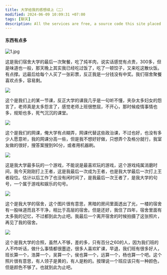 ```yaml
---
title: 大学给我的感想续上（二）
modified: 2024-06-09 10:09:31 +07:00
tags: [聊天]
description: All the services are free, a source code this site placed on github repository and intergration with netlify service, another service that you can use is github page for hosting your own static site.
---
```


#### 东西有点多

![1.jpg](2.jpg)

这是我们宿舍大学的最后一次聚餐，吃了炖羊肉，说实话感觉有点贵，300多，但是味道也一般，那天晚上其实我已经吃过饭了，吃了一顿饺子，又来吃这散伙饭。有点撑。远最后给每个人买了一张彩票，反正我是一分钱没有中奖。我们宿舍聚餐喜欢点多，容易剩。

![](3.jpg)

这个是我们上的某一节课，反正大学的课我几乎是一句听不懂，夹杂太多妇女的怨言了，老师真是太多怨言了，感觉老师上班很憋屈，不开心，那时候疫情事情也多，规矩也多，死气沉沉的课堂。

![](4.jpg)

这个是我们的网课，俺大学有点糊弄，网课代替这些政治课，不过也好，也没有多少人愿意听，我的网课分高一些，但是我不想好好做，只想弄个及格分就行，我室友做的很好，搜答案搜到90分，或者用机器刷。

![](1.png)

这是我大学最多玩的一个游戏，不能说是最喜欢玩的游戏，这个游戏纯属消磨时间，我今天刚刚打上王者，这是我最后一次成为王者，也是我大学最后一次打上王者段位。估计以后工作了也没有闲时间了，是我最后一次王者了，是我大学的句号，一个属于游戏和娱乐的句号。

![](6.jpg)

这个是我大学的宿舍，这个图片很有意思，黑暗的房间里面透出了光，一楼的宿舍有一股味道而且不干净，相比于高层的宿舍。但是还好，我住了四年，宿舍里面有太多我的记忆，不过都到此为止吧。我最后一个离开宿舍的时候拍摄了这张照片，再见了我的宿舍。

![](1.jpg)

这个是我大学的合照，虽然人不够，差的多，只有百分之60的人，因为我们班的人不咋听话，做什么事情都很墨迹，很多人喜欢旷课，早退，我们班有很多好人，班长算一个，浩算一个，吴算一个，侯也算一个，远算一个，杨也算一个吧。这个照片很有意思，有人领子是黄的，有人是粉的。按理说一个班应该只有一种颜色，但是颜色不够了。也就到此为止吧。
